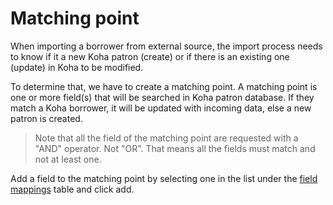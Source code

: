 # Matching point

When importing a borrower from external source, the import process needs to know if it a new Koha patron (create) or if there is an existing one (update) in Koha to be modified.

To determine that, we have to create a matching point. A matching point is one or more field(s) that will be searched in Koha patron database. If they match a Koha borrower, it will be updated with incoming data, else a new patron is created.

> Note that all the field of the matching point are requested with a "AND" operator. Not "OR".
> That means all the fields must match and not at least one. 

Add a field to the matching point by selecting one in the list under the [field mappings](field-mappings.md) table and click add.
